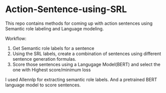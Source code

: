 # Action-Sentence-using-SRL

This repo contains methods for coming up with action sentences using Semantic role labeling and Language modeling.

Workflow:
1. Get Semantic role labels for a sentence 
2. Using the SRL labels, create a combination of sentences using different sentence generation formulas. 
3. Score those sentences using a Langugage Model(BERT) and select the one with Highest score/minimum loss 

I used Allennlp for extracting semantic role labels. And a pretrained BERT language model to score sentences. 
